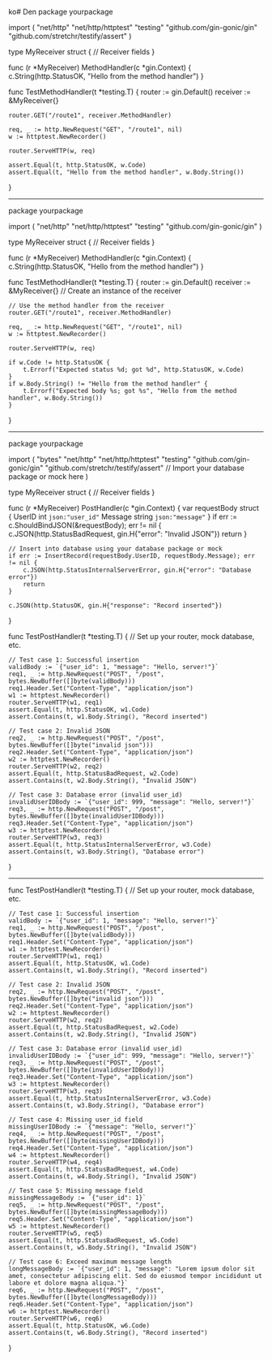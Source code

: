 ko# Den
package yourpackage

import (
    "net/http"
    "net/http/httptest"
    "testing"
    "github.com/gin-gonic/gin"
    "github.com/stretchr/testify/assert"
)

type MyReceiver struct {
    // Receiver fields
}

func (r *MyReceiver) MethodHandler(c *gin.Context) {
    c.String(http.StatusOK, "Hello from the method handler")
}

func TestMethodHandler(t *testing.T) {
    router := gin.Default()
    receiver := &MyReceiver{}
    
    router.GET("/route1", receiver.MethodHandler)

    req, _ := http.NewRequest("GET", "/route1", nil)
    w := httptest.NewRecorder()

    router.ServeHTTP(w, req)

    assert.Equal(t, http.StatusOK, w.Code)
    assert.Equal(t, "Hello from the method handler", w.Body.String())
}

-----


package yourpackage

import (
    "net/http"
    "net/http/httptest"
    "testing"
    "github.com/gin-gonic/gin"
)

type MyReceiver struct {
    // Receiver fields
}

func (r *MyReceiver) MethodHandler(c *gin.Context) {
    c.String(http.StatusOK, "Hello from the method handler")
}

func TestMethodHandler(t *testing.T) {
    router := gin.Default()
    receiver := &MyReceiver{} // Create an instance of the receiver
    
    // Use the method handler from the receiver
    router.GET("/route1", receiver.MethodHandler)

    req, _ := http.NewRequest("GET", "/route1", nil)
    w := httptest.NewRecorder()

    router.ServeHTTP(w, req)

    if w.Code != http.StatusOK {
        t.Errorf("Expected status %d; got %d", http.StatusOK, w.Code)
    }
    if w.Body.String() != "Hello from the method handler" {
        t.Errorf("Expected body %s; got %s", "Hello from the method handler", w.Body.String())
    }
}

-----
package yourpackage

import (
    "bytes"
    "net/http"
    "net/http/httptest"
    "testing"
    "github.com/gin-gonic/gin"
    "github.com/stretchr/testify/assert"
    // Import your database package or mock here
)

type MyReceiver struct {
    // Receiver fields
}

func (r *MyReceiver) PostHandler(c *gin.Context) {
    var requestBody struct {
        UserID   int    `json:"user_id"`
        Message  string `json:"message"`
    }
    if err := c.ShouldBindJSON(&requestBody); err != nil {
        c.JSON(http.StatusBadRequest, gin.H{"error": "Invalid JSON"})
        return
    }
    
    // Insert into database using your database package or mock
    if err := InsertRecord(requestBody.UserID, requestBody.Message); err != nil {
        c.JSON(http.StatusInternalServerError, gin.H{"error": "Database error"})
        return
    }

    c.JSON(http.StatusOK, gin.H{"response": "Record inserted"})
}

func TestPostHandler(t *testing.T) {
    // Set up your router, mock database, etc.

    // Test case 1: Successful insertion
    validBody := `{"user_id": 1, "message": "Hello, server!"}`
    req1, _ := http.NewRequest("POST", "/post", bytes.NewBuffer([]byte(validBody)))
    req1.Header.Set("Content-Type", "application/json")
    w1 := httptest.NewRecorder()
    router.ServeHTTP(w1, req1)
    assert.Equal(t, http.StatusOK, w1.Code)
    assert.Contains(t, w1.Body.String(), "Record inserted")

    // Test case 2: Invalid JSON
    req2, _ := http.NewRequest("POST", "/post", bytes.NewBuffer([]byte("invalid json")))
    req2.Header.Set("Content-Type", "application/json")
    w2 := httptest.NewRecorder()
    router.ServeHTTP(w2, req2)
    assert.Equal(t, http.StatusBadRequest, w2.Code)
    assert.Contains(t, w2.Body.String(), "Invalid JSON")

    // Test case 3: Database error (invalid user_id)
    invalidUserIDBody := `{"user_id": 999, "message": "Hello, server!"}`
    req3, _ := http.NewRequest("POST", "/post", bytes.NewBuffer([]byte(invalidUserIDBody)))
    req3.Header.Set("Content-Type", "application/json")
    w3 := httptest.NewRecorder()
    router.ServeHTTP(w3, req3)
    assert.Equal(t, http.StatusInternalServerError, w3.Code)
    assert.Contains(t, w3.Body.String(), "Database error")
}


----------------------------
func TestPostHandler(t *testing.T) {
    // Set up your router, mock database, etc.

    // Test case 1: Successful insertion
    validBody := `{"user_id": 1, "message": "Hello, server!"}`
    req1, _ := http.NewRequest("POST", "/post", bytes.NewBuffer([]byte(validBody)))
    req1.Header.Set("Content-Type", "application/json")
    w1 := httptest.NewRecorder()
    router.ServeHTTP(w1, req1)
    assert.Equal(t, http.StatusOK, w1.Code)
    assert.Contains(t, w1.Body.String(), "Record inserted")

    // Test case 2: Invalid JSON
    req2, _ := http.NewRequest("POST", "/post", bytes.NewBuffer([]byte("invalid json")))
    req2.Header.Set("Content-Type", "application/json")
    w2 := httptest.NewRecorder()
    router.ServeHTTP(w2, req2)
    assert.Equal(t, http.StatusBadRequest, w2.Code)
    assert.Contains(t, w2.Body.String(), "Invalid JSON")

    // Test case 3: Database error (invalid user_id)
    invalidUserIDBody := `{"user_id": 999, "message": "Hello, server!"}`
    req3, _ := http.NewRequest("POST", "/post", bytes.NewBuffer([]byte(invalidUserIDBody)))
    req3.Header.Set("Content-Type", "application/json")
    w3 := httptest.NewRecorder()
    router.ServeHTTP(w3, req3)
    assert.Equal(t, http.StatusInternalServerError, w3.Code)
    assert.Contains(t, w3.Body.String(), "Database error")

    // Test case 4: Missing user_id field
    missingUserIDBody := `{"message": "Hello, server!"}`
    req4, _ := http.NewRequest("POST", "/post", bytes.NewBuffer([]byte(missingUserIDBody)))
    req4.Header.Set("Content-Type", "application/json")
    w4 := httptest.NewRecorder()
    router.ServeHTTP(w4, req4)
    assert.Equal(t, http.StatusBadRequest, w4.Code)
    assert.Contains(t, w4.Body.String(), "Invalid JSON")

    // Test case 5: Missing message field
    missingMessageBody := `{"user_id": 1}`
    req5, _ := http.NewRequest("POST", "/post", bytes.NewBuffer([]byte(missingMessageBody)))
    req5.Header.Set("Content-Type", "application/json")
    w5 := httptest.NewRecorder()
    router.ServeHTTP(w5, req5)
    assert.Equal(t, http.StatusBadRequest, w5.Code)
    assert.Contains(t, w5.Body.String(), "Invalid JSON")

    // Test case 6: Exceed maximum message length
    longMessageBody := `{"user_id": 1, "message": "Lorem ipsum dolor sit amet, consectetur adipiscing elit. Sed do eiusmod tempor incididunt ut labore et dolore magna aliqua."}`
    req6, _ := http.NewRequest("POST", "/post", bytes.NewBuffer([]byte(longMessageBody)))
    req6.Header.Set("Content-Type", "application/json")
    w6 := httptest.NewRecorder()
    router.ServeHTTP(w6, req6)
    assert.Equal(t, http.StatusOK, w6.Code)
    assert.Contains(t, w6.Body.String(), "Record inserted")

}

